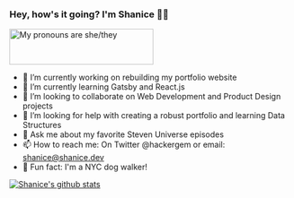 ### Hey, how's it going? I'm Shanice 👋🏾

<a href="https://pronouns.vercel.app" title="Add pronouns to your own profile"> 
  <img src="https://pronouns.vercel.app/she/they?gradient=hazel" width="256" height="64" alt="My pronouns are she/they">
</a>



- 🔭 I’m currently working on rebuilding my portfolio website
- 🌱 I’m currently learning Gatsby and React.js
- 👯 I’m looking to collaborate on Web Development and Product Design projects
- 🤔 I’m looking for help with creating a robust portfolio and learning Data Structures
- 💬 Ask me about my favorite Steven Universe episodes
- 📫 How to reach me: On Twitter @hackergem or email: shanice@shanice.dev
- 🐶 Fun fact: I'm a NYC dog walker!


[![Shanice's github stats](https://github-readme-stats.vercel.app/api?username=shanicesmith98)](https://github.com/shanicesmith98/github-readme-stats)



<!--
**shanicesmith98/shanicesmith98** is a ✨ _special_ ✨ repository because its `README.md` (this file) appears on your GitHub profile.

Here are some ideas to get you started:

- 🔭 I’m currently working on ...
- 🌱 I’m currently learning ...
- 👯 I’m looking to collaborate on ...
- 🤔 I’m looking for help with ...
- 💬 Ask me about ...
- 📫 How to reach me: ...
- 😄 Pronouns: ...
- ⚡ Fun fact: ...
-->
